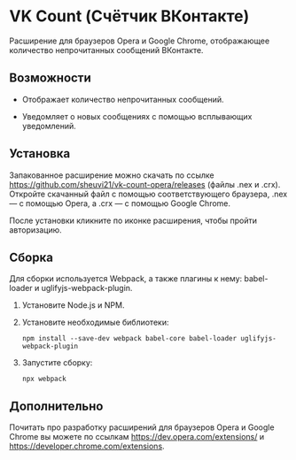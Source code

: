 # VK Count (Счётчик ВКонтакте)

Расширение для браузеров Opera и Google Chrome, отображающее количество непрочитанных сообщений ВКонтакте.

## Возможности

* Отображает количество непрочитанных сообщений.

* Уведомляет о новых сообщениях с помощью всплывающих уведомлений.

## Установка

Запакованное расширение можно скачать по ссылке https://github.com/sheuvi21/vk-count-opera/releases (файлы .nex и .crx). Откройте скачанный файл с помощью соответствующего браузера, .nex — с помощью Opera, а .crx — с помощью Google Chrome.

После установки кликните по иконке расширения, чтобы пройти авторизацию.

## Сборка

Для сборки используется Webpack, а также плагины к нему: babel-loader и uglifyjs-webpack-plugin.

1. Установите Node.js и NPM.

2. Установите необходимые библиотеки:

   `npm install --save-dev webpack babel-core babel-loader uglifyjs-webpack-plugin`

3. Запустите сборку:

   `npx webpack`

## Дополнительно

Почитать про разработку расширений для браузеров Opera и Google Chrome вы можете по ссылкам https://dev.opera.com/extensions/ и https://developer.chrome.com/extensions.
